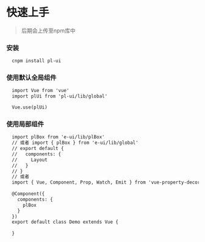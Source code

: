 # 快速上手

> 后期会上传至npm库中

### 安装
```html
  cnpm install pl-ui
```

### 使用默认全局组件
```html
  import Vue from 'vue'
  import plUi from 'pl-ui/lib/global'

  Vue.use(plUi)
```

### 使用局部组件
```html
  import plBox from 'e-ui/lib/plBox'
  // 或者 import { plBox } from 'e-ui/lib/global'
  // export default {
  //   components: {
  //     Layout
  //   }
  // }
  // 或者 
  import { Vue, Component, Prop, Watch, Emit } from 'vue-property-decorator';
  
  @Component({
    components: {
      plBox
    }
  })
  export default class Demo extends Vue {
    
  }
```